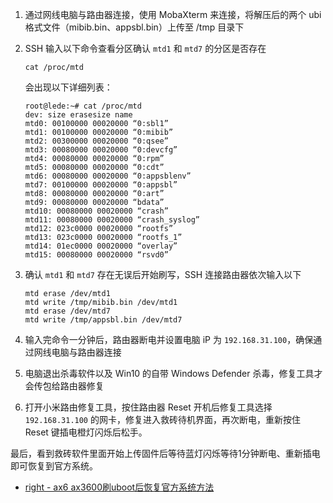 1. 通过网线电脑与路由器连接，使用 MobaXterm 来连接，将解压后的两个 ubi 格式文件（mibib.bin、appsbl.bin）上传至 /tmp 目录下
2. SSH 输入以下命令查看分区确认 `mtd1` 和 `mtd7` 的分区是否存在

    `cat /proc/mtd`

    会出现以下详细列表：
    ````
    root@lede:~# cat /proc/mtd
    dev: size erasesize name
    mtd0: 00100000 00020000 “0:sbl1”
    mtd1: 00100000 00020000 “0:mibib”
    mtd2: 00300000 00020000 “0:qsee”
    mtd3: 00080000 00020000 “0:devcfg”
    mtd4: 00080000 00020000 “0:rpm”
    mtd5: 00080000 00020000 “0:cdt”
    mtd6: 00080000 00020000 “0:appsblenv”
    mtd7: 00100000 00020000 “0:appsbl”
    mtd8: 00080000 00020000 “0:art”
    mtd9: 00080000 00020000 “bdata”
    mtd10: 00080000 00020000 “crash”
    mtd11: 00080000 00020000 “crash_syslog”
    mtd12: 023c0000 00020000 “rootfs”
    mtd13: 023c0000 00020000 “rootfs_1”
    mtd14: 01ec0000 00020000 “overlay”
    mtd15: 00080000 00020000 “rsvd0”
    ````
3. 确认 `mtd1` 和 `mtd7` 存在无误后开始刷写，SSH 连接路由器依次输入以下
    ```
    mtd erase /dev/mtd1
    mtd write /tmp/mibib.bin /dev/mtd1
    mtd erase /dev/mtd7
    mtd write /tmp/appsbl.bin /dev/mtd7
    ```

4. 输入完命令一分钟后，路由器断电并设置电脑 iP 为 `192.168.31.100`，确保通过网线电脑与路由器连接
5. 电脑退出杀毒软件以及 Win10 的自带 Windows Defender 杀毒，修复工具才会传包给路由器修复
6. 打开小米路由修复工具，按住路由器 Reset 开机后修复工具选择 `192.168.31.100` 的网卡，修复进入救砖待机界面，再次断电，重新按住 Reset 键插电橙灯闪烁后松手。

最后，看到救砖软件里面开始上传固件后等待蓝灯闪烁等待1分钟断电、重新插电即可恢复到官方系统。


- [right - ax6 ax3600刷uboot后恢复官方系统方法](https://www.right.com.cn/forum/forum.php?mod=viewthread&tid=8236039&extra=&highlight=uboot&page=1)